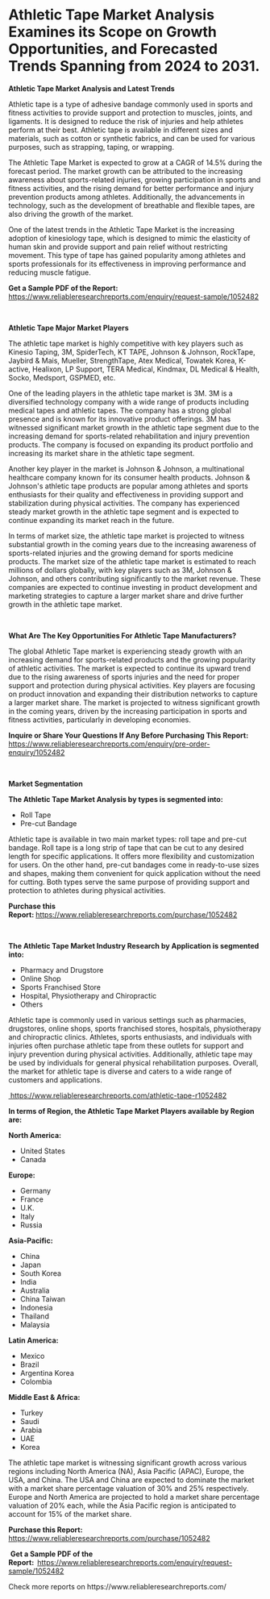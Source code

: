 <p><h1>Athletic Tape Market Analysis Examines its Scope on Growth Opportunities, and Forecasted Trends Spanning from 2024 to 2031.</h1></p><p><strong>Athletic Tape Market Analysis and Latest Trends</strong></p>
<p><p>Athletic tape is a type of adhesive bandage commonly used in sports and fitness activities to provide support and protection to muscles, joints, and ligaments. It is designed to reduce the risk of injuries and help athletes perform at their best. Athletic tape is available in different sizes and materials, such as cotton or synthetic fabrics, and can be used for various purposes, such as strapping, taping, or wrapping.</p><p>The Athletic Tape Market is expected to grow at a CAGR of 14.5% during the forecast period. The market growth can be attributed to the increasing awareness about sports-related injuries, growing participation in sports and fitness activities, and the rising demand for better performance and injury prevention products among athletes. Additionally, the advancements in technology, such as the development of breathable and flexible tapes, are also driving the growth of the market.</p><p>One of the latest trends in the Athletic Tape Market is the increasing adoption of kinesiology tape, which is designed to mimic the elasticity of human skin and provide support and pain relief without restricting movement. This type of tape has gained popularity among athletes and sports professionals for its effectiveness in improving performance and reducing muscle fatigue.</p></p>
<p><strong>Get a Sample PDF of the Report:&nbsp;</strong> <a href="https://www.reliableresearchreports.com/enquiry/request-sample/1052482">https://www.reliableresearchreports.com/enquiry/request-sample/1052482</a></p>
<p>&nbsp;</p>
<p><strong>Athletic Tape Major Market Players</strong></p>
<p><p>The athletic tape market is highly competitive with key players such as Kinesio Taping, 3M, SpiderTech, KT TAPE, Johnson & Johnson, RockTape, Jaybird & Mais, Mueller, StrengthTape, Atex Medical, Towatek Korea, K-active, Healixon, LP Support, TERA Medical, Kindmax, DL Medical & Health, Socko, Medsport, GSPMED, etc.</p><p>One of the leading players in the athletic tape market is 3M. 3M is a diversified technology company with a wide range of products including medical tapes and athletic tapes. The company has a strong global presence and is known for its innovative product offerings. 3M has witnessed significant market growth in the athletic tape segment due to the increasing demand for sports-related rehabilitation and injury prevention products. The company is focused on expanding its product portfolio and increasing its market share in the athletic tape segment.</p><p>Another key player in the market is Johnson & Johnson, a multinational healthcare company known for its consumer health products. Johnson & Johnson's athletic tape products are popular among athletes and sports enthusiasts for their quality and effectiveness in providing support and stabilization during physical activities. The company has experienced steady market growth in the athletic tape segment and is expected to continue expanding its market reach in the future.</p><p>In terms of market size, the athletic tape market is projected to witness substantial growth in the coming years due to the increasing awareness of sports-related injuries and the growing demand for sports medicine products. The market size of the athletic tape market is estimated to reach millions of dollars globally, with key players such as 3M, Johnson & Johnson, and others contributing significantly to the market revenue. These companies are expected to continue investing in product development and marketing strategies to capture a larger market share and drive further growth in the athletic tape market.</p></p>
<p>&nbsp;</p>
<p><strong>What Are The Key Opportunities For Athletic Tape Manufacturers?</strong></p>
<p><p>The global Athletic Tape market is experiencing steady growth with an increasing demand for sports-related products and the growing popularity of athletic activities. The market is expected to continue its upward trend due to the rising awareness of sports injuries and the need for proper support and protection during physical activities. Key players are focusing on product innovation and expanding their distribution networks to capture a larger market share. The market is projected to witness significant growth in the coming years, driven by the increasing participation in sports and fitness activities, particularly in developing economies.</p></p>
<p><strong>Inquire or Share Your Questions If Any Before Purchasing This Report:</strong> <a href="https://www.reliableresearchreports.com/enquiry/pre-order-enquiry/1052482">https://www.reliableresearchreports.com/enquiry/pre-order-enquiry/1052482</a></p>
<p>&nbsp;</p>
<p><strong>Market Segmentation</strong></p>
<p><strong>The Athletic Tape Market Analysis by types is segmented into:</strong></p>
<p><ul><li>Roll Tape</li><li>Pre-cut Bandage</li></ul></p>
<p><p>Athletic tape is available in two main market types: roll tape and pre-cut bandage. Roll tape is a long strip of tape that can be cut to any desired length for specific applications. It offers more flexibility and customization for users. On the other hand, pre-cut bandages come in ready-to-use sizes and shapes, making them convenient for quick application without the need for cutting. Both types serve the same purpose of providing support and protection to athletes during physical activities.</p></p>
<p><strong>Purchase this Report:&nbsp;</strong><a href="https://www.reliableresearchreports.com/purchase/1052482">https://www.reliableresearchreports.com/purchase/1052482</a></p>
<p>&nbsp;</p>
<p><strong>The Athletic Tape Market Industry Research by Application is segmented into:</strong></p>
<p><ul><li>Pharmacy and Drugstore</li><li>Online Shop</li><li>Sports Franchised Store</li><li>Hospital, Physiotherapy and Chiropractic</li><li>Others</li></ul></p>
<p><p>Athletic tape is commonly used in various settings such as pharmacies, drugstores, online shops, sports franchised stores, hospitals, physiotherapy and chiropractic clinics. Athletes, sports enthusiasts, and individuals with injuries often purchase athletic tape from these outlets for support and injury prevention during physical activities. Additionally, athletic tape may be used by individuals for general physical rehabilitation purposes. Overall, the market for athletic tape is diverse and caters to a wide range of customers and applications.</p></p>
<p><a href="https://www.reliableresearchreports.com/athletic-tape-r1052482">&nbsp;https://www.reliableresearchreports.com/athletic-tape-r1052482</a></p>
<p><strong>In terms of Region, the Athletic Tape Market Players available by Region are:</strong></p>
<p>
    <p> <strong> North America: </strong>
        <ul>
            <li>United States</li>
            <li>Canada</li>
        </ul>
        </p> 
    <p> <strong> Europe: </strong>
        <ul>
            <li>Germany</li>
            <li>France</li>
            <li>U.K.</li>
            <li>Italy</li>
            <li>Russia</li>
        </ul>
        </p> 
    <p> <strong> Asia-Pacific: </strong>
        <ul>
            <li>China</li>
            <li>Japan</li>
            <li>South Korea</li>
            <li>India</li>
            <li>Australia</li>
            <li>China Taiwan</li>
            <li>Indonesia</li>
            <li>Thailand</li>
            <li>Malaysia</li>
        </ul>
        </p> 
    <p> <strong> Latin America: </strong>
        <ul>
            <li>Mexico</li>
            <li>Brazil</li>
            <li>Argentina Korea</li>
            <li>Colombia</li>
        </ul>
        </p> 
    <p> <strong> Middle East & Africa: </strong>
        <ul>
            <li>Turkey</li>
            <li>Saudi</li>
            <li>Arabia</li>
            <li>UAE</li>
            <li>Korea</li>
        </ul>
    </p>
    </p>
<p><p>The athletic tape market is witnessing significant growth across various regions including North America (NA), Asia Pacific (APAC), Europe, the USA, and China. The USA and China are expected to dominate the market with a market share percentage valuation of 30% and 25% respectively. Europe and North America are projected to hold a market share percentage valuation of 20% each, while the Asia Pacific region is anticipated to account for 15% of the market share.</p></p>
<p><strong>Purchase this Report: </strong><a href="https://www.reliableresearchreports.com/purchase/1052482">https://www.reliableresearchreports.com/purchase/1052482</a></p>
<p>&nbsp;<strong>Get a Sample PDF of the Report:&nbsp;&nbsp;</strong><a href="https://www.reliableresearchreports.com/enquiry/request-sample/1052482">https://www.reliableresearchreports.com/enquiry/request-sample/1052482</a></p>
<p><strong></strong></p>
<p>Check more reports on https://www.reliableresearchreports.com/</p>